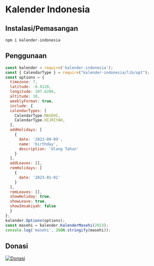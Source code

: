 # Kalender Indonesia
## Instalasi/Pemasangan
`
npm i kalender-indonesia
`

## Penggunaan
```javascript
const kalender = require('kalender-indonesia');
const { CalendarType } = require("kalender-indonesia/lib/opt");
const options = {
  timezone: 7,
  latitude: -6.9128,
  longitude: 107.6206,
  altitude: 10,
  weeklyFormat: true,
  include: {
  calendarTypes: [
    CalendarType.MASEHI,
    CalendarType.HIJRIYAH,
  ],
  addHolidays: [
    {
      date: '2023-09-09',
      name: 'birthday',
      description: 'Ulang Tahun'
    }
  ],
  addLeaves: [],
  remHolidays: [
    {
      date: '2023-01-01'
    }
  ],
  remLeaves: [],
  showHoliday: true,
  showLeave: true,
  showImsakiyah: false
  }
};
kalender.Options(options);
const masehi = kalender.KalenderMasehi(2023);
console.log('masehi', JSON.stringify(masehi));
```
## Donasi
[![Donasi](https://img.shields.io/badge/Donate-PayPal-green.svg)](https://paypal.me/novian)

